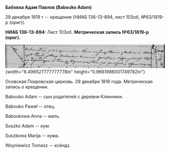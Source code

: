 **Бабовка Адам Павлов (Babouko Adam)**

29 декабря 1819 г -- крещение (НИАБ 136-13-894, лист 103об, №63/1819-р
(ориг)).

**НИАБ 136-13-894:** Лист 103об. **Метрическая запись №63/1819-р
(ориг).**

![](./media/fc88b913f70e003dd60a412c8579288bfe563612.png){width="6.496527777777778in"
height="0.9661986001749782in"}

Осовская Покровская церковь. 29 декабря 1819 года. Метрическая запись о
крещении.

Babouko Adam -- сын родителей с деревни Клинники.

Babouko Paweł -- отец.

Baboukowa Anna -- мать.

Suszko Adam -- кум.

Suszkowa Marija -- кума.

Woyniewicz Tomasz -- ксёндз.
